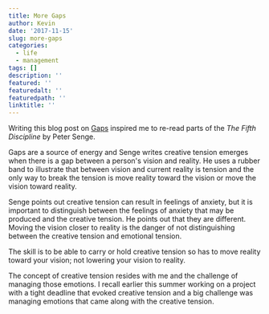```yaml
---
title: More Gaps
author: Kevin
date: '2017-11-15'
slug: more-gaps
categories:
  - life
  - management
tags: []
description: ''
featured: ''
featuredalt: ''
featuredpath: ''
linktitle: ''
---
```


Writing this blog post on [Gaps](http://kgilds.rbind.io/2017/11/08/gaps/) inspired me to re-read parts of the *The Fifth Discipline* by Peter Senge. 

Gaps are a source of energy and Senge writes creative tension emerges when there is a gap between a person's vision and reality. He uses a rubber band to illustrate that between vision and current reality is tension and the only way to break the tension is move reality toward the vision or move the vision toward reality. 


Senge points out creative tension can result in feelings of anxiety, but it is important to distinguish between the feelings of anxiety that may be produced and the creative tension. He points out that they are different. Moving the vision closer to reality is the  danger of not distinguishing between the creative tension and emotional tension. 

The skill is to be able to carry or hold creative tension so has to move reality toward your vision; not lowering your vision to reality. 

The concept of creative tension resides with me and the challenge of managing those emotions.
I recall earlier this summer working on a project with a tight deadline that evoked creative tension and a big challenge was managing emotions that came along with the creative tension. 


